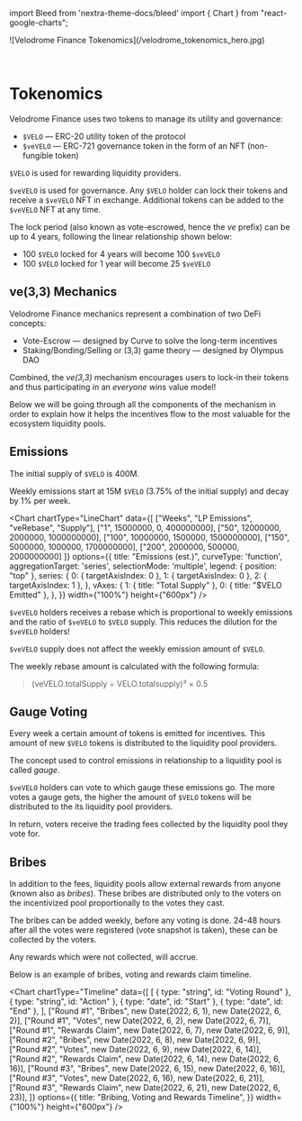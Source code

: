 import Bleed from 'nextra-theme-docs/bleed'
import { Chart } from "react-google-charts";

<Bleed>
  ![Velodrome Finance Tokenomics](/velodrome_tokenomics_hero.jpg)
</Bleed>

&nbsp;

# Tokenomics

Velodrome Finance uses two tokens to manage its utility and governance:

 * `$VELO` &mdash; ERC-20 utility token of the protocol
 * `$veVELO` &mdash; ERC-721 governance token in the form of an NFT
   (non-fungible token)

`$VELO` is used for rewarding liquidity providers.

`$veVELO` is used for governance. Any `$VELO` holder can lock their tokens and
receive a `$veVELO` NFT in exchange.  Additional tokens can be added to the
`$veVELO` NFT at any time.

The lock period (also known as vote-escrowed, hence the _ve_ prefix) can be up
to 4 years, following the linear relationship shown below:
 * 100 `$VELO` locked for 4 years will become 100 `$veVELO`
 * 100 `$VELO` locked for 1 year will become 25 `$veVELO`

## ve(3,3) Mechanics

Velodrome Finance mechanics represent a combination of two DeFi concepts:
 * Vote-Escrow &mdash; designed by Curve to solve the long-term incentives
 * Staking/Bonding/Selling or (3,3) game theory &mdash; designed by Olympus DAO

Combined, the _ve(3,3)_ mechanism encourages users to lock-in their tokens
and thus participating in an _everyone wins_ value model!

Below we will be going through all the components of the mechanism in order to
explain how it helps the incentives flow to the most valuable for the ecosystem
liquidity pools.

## Emissions

The initial supply of `$VELO` is 400M.

Weekly emissions start at 15M `$VELO` (3.75% of the initial supply) and decay
by 1% per week.

<Chart
  chartType="LineChart"
  data={[
    ["Weeks", "LP Emissions", "veRebase", "Supply"],
    ["1", 15000000, 0, 400000000],
    ["50", 12000000, 2000000, 1000000000],
    ["100", 10000000, 1500000, 1500000000],
    ["150", 5000000, 1000000, 1700000000],
    ["200", 2000000, 500000, 2000000000]
  ]}
  options={{
      title: "Emissions (est.)",
      curveType: 'function',
      aggregationTarget: 'series',
      selectionMode: 'multiple',
      legend: { position: "top" },
      series: {
        0: { targetAxisIndex: 0 },
        1: { targetAxisIndex: 0 },
        2: { targetAxisIndex: 1 },
      },
      vAxes: {
        1: { title: "Total Supply" },
        0: { title: "$VELO Emitted" },
      },
  }}
  width={"100%"}
  height={"600px"}
/>

`$veVELO` holders receives a rebase which is proportional to weekly emissions
and the ratio of `$veVELO` to `$VELO` supply. This reduces the dilution for the
`$veVELO` holders!

`$veVELO` supply does not affect the weekly emission amount of `$VELO`.

The weekly rebase amount is calculated with the following formula:
> (veVELO.totalSupply ÷ VELO.totalsupply)³ × 0.5

## Gauge Voting

Every week a certain amount of tokens is emitted for incentives. This amount of
new `$VELO` tokens is distributed to the liquidity pool providers.

The concept used to control emissions in relationship to a liquidity pool
is called _gauge_.

`$veVELO` holders can vote to which gauge these emissions go. The more votes a
gauge gets, the higher the amount of `$VELO` tokens will be distributed to the
its liquidity pool providers.

In return, voters receive the trading fees collected by the liquidity pool they
vote for.

## Bribes

In addition to the fees, liquidity pools allow external rewards from anyone
(known also as _bribes_). These bribes are distributed only to the voters on the
incentivized pool proportionally to the votes they cast.

The bribes can be added weekly, before any voting is done. 24–48 hours after all
the votes were registered (vote snapshot is taken), these can be collected by
the voters.

Any rewards which were not collected, will accrue.

Below is an example of bribes, voting and rewards claim timeline.

<Chart
  chartType="Timeline"
  data={[
    [
      { type: "string", id: "Voting Round" },
      { type: "string", id: "Action" },
      { type: "date", id: "Start" },
      { type: "date", id: "End" },
    ],
    ["Round #1", "Bribes", new Date(2022, 6, 1), new Date(2022, 6, 2)],
    ["Round #1", "Votes", new Date(2022, 6, 2), new Date(2022, 6, 7)],
    ["Round #1", "Rewards Claim", new Date(2022, 6, 7), new Date(2022, 6, 9)],
    ["Round #2", "Bribes", new Date(2022, 6, 8), new Date(2022, 6, 9)],
    ["Round #2", "Votes", new Date(2022, 6, 9), new Date(2022, 6, 14)],
    ["Round #2", "Rewards Claim", new Date(2022, 6, 14), new Date(2022, 6, 16)],
    ["Round #3", "Bribes", new Date(2022, 6, 15), new Date(2022, 6, 16)],
    ["Round #3", "Votes", new Date(2022, 6, 16), new Date(2022, 6, 21)],
    ["Round #3", "Rewards Claim", new Date(2022, 6, 21), new Date(2022, 6, 23)],
  ]}
  options={{
      title: "Bribing, Voting and Rewards Timeline",
  }}
  width={"100%"}
  height={"600px"}
/>
